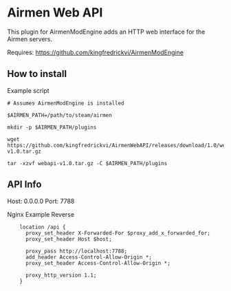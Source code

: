 
# Airmen Web API

This plugin for AirmenModEngine adds an HTTP web interface for the Airmen servers.

Requires: https://github.com/kingfredrickvi/AirmenModEngine

## How to install

Example script

```
# Assumes AirmenModEngine is installed

$AIRMEN_PATH=/path/to/steam/airmen

mkdir -p $AIRMEN_PATH/plugins

wget https://github.com/kingfredrickvi/AirmenWebAPI/releases/download/1.0/webapi-v1.0.tar.gz

tar -xzvf webapi-v1.0.tar.gz -C $AIRMEN_PATH/plugins
```

## API Info

Host: 0.0.0.0
Port: 7788

Nginx Example Reverse

```
    location /api {
      proxy_set_header X-Forwarded-For $proxy_add_x_forwarded_for;
      proxy_set_header Host $host;

      proxy_pass http://localhost:7788;
      add_header Access-Control-Allow-Origin *;
      proxy_set_header Access-Control-Allow-Origin *;

      proxy_http_version 1.1;
    }
```

